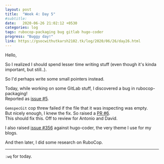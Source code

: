 ```yaml
---
layout: post
title:  "Week 4: Day 5"
#subtitle:
date:   2020-06-26 21:02:12 +0530
categories: log
tags: rubocop-packaging bug gitlab hugo-coder
progress: "Buggy day!"
link: https://gsocwithutkarsh2102.tk/log/2020/06/26/day26.html
---
```


Hello,

So I realized I should spend lesser time writing stuff (even though it's
kinda important, but still..).

So I'd perhaps write some small pointers instead.

Today, while working on some GitLab stuff, I discovered a bug in
rubocop-packaging!  
Reported as [issue #5](https://github.com/utkarsh2102/rubocop-packaging/issues/5).

`GemspecGit` cop threw failed if the file that it was inspecting was empty.  
But nicely enough, I knew the fix. So raised a [PR #6](https://github.com/utkarsh2102/rubocop-packaging/pull/6).  
This should fix this. Off to review for Antonio and David.

I also raised [issue #356](https://github.com/luizdepra/hugo-coder/issues/356)
against hugo-coder, the very theme I use for my blogs.


And then later, I did some research on RuboCop.

---

`:wq` for today.
